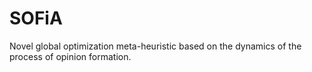 # SOFiA
Novel global optimization meta-heuristic based on the dynamics of the process of opinion formation.
